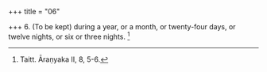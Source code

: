 +++
title = "06"

+++
6. (To be kept) during a year, or a month, or twenty-four days, or twelve nights, or six or three nights. [^2] 


[^2]:  Taitt. Āraṇyaka II, 8, 5-6.
